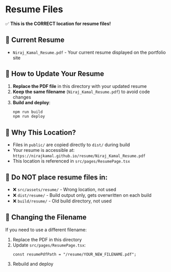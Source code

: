 # Resume Files

✅ **This is the CORRECT location for resume files!**

## 📄 Current Resume

- `Niraj_Kamal_Resume.pdf` - Your current resume displayed on the portfolio site

## 🔄 How to Update Your Resume

1. **Replace the PDF file** in this directory with your updated resume
2. **Keep the same filename** (`Niraj_Kamal_Resume.pdf`) to avoid code changes
3. **Build and deploy**:
   ```bash
   npm run build
   npm run deploy
   ```

## 📍 Why This Location?

- Files in `public/` are copied directly to `dist/` during build
- Your resume is accessible at: `https://nirajkamal.github.io/resume/Niraj_Kamal_Resume.pdf`
- This location is referenced in `src/pages/ResumePage.tsx`

## 🚫 Do NOT place resume files in:

- ❌ `src/assets/resume/` - Wrong location, not used
- ❌ `dist/resume/` - Build output only, gets overwritten on each build
- ❌ `build/resume/` - Old build directory, not used

## 📝 Changing the Filename

If you need to use a different filename:

1. Replace the PDF in this directory
2. Update `src/pages/ResumePage.tsx`:
   ```tsx
   const resumePdfPath = "/resume/YOUR_NEW_FILENAME.pdf";
   ```
3. Rebuild and deploy
